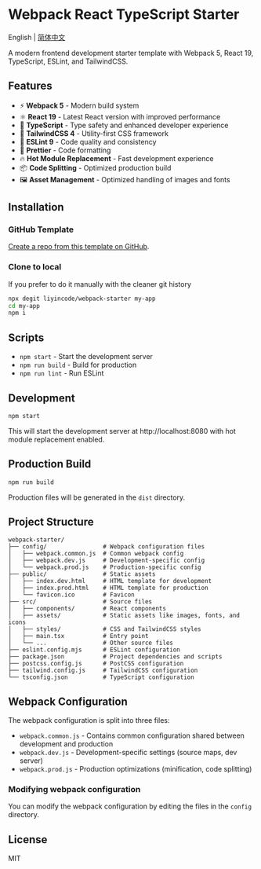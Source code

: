 # Webpack React TypeScript Starter

English | [简体中文](./README.zh-CN.md)

A modern frontend development starter template with Webpack 5, React 19, TypeScript, ESLint, and TailwindCSS.

## Features

- ⚡️ **Webpack 5** - Modern build system
- ⚛️ **React 19** - Latest React version with improved performance
- 📝 **TypeScript** - Type safety and enhanced developer experience
- 🎨 **TailwindCSS 4** - Utility-first CSS framework
- 🧹 **ESLint 9** - Code quality and consistency
- 💅 **Prettier** - Code formatting
- 🔥 **Hot Module Replacement** - Fast development experience
- 📦 **Code Splitting** - Optimized production build
- 🖼️ **Asset Management** - Optimized handling of images and fonts

## Installation

### GitHub Template

[Create a repo from this template on GitHub](https://github.com/liyincode/webpack-starter/generate).

### Clone to local

If you prefer to do it manually with the cleaner git history

```bash
npx degit liyincode/webpack-starter my-app
cd my-app
npm i
```

## Scripts

- `npm start` - Start the development server
- `npm run build` - Build for production
- `npm run lint` - Run ESLint

## Development

```bash
npm start
```

This will start the development server at http://localhost:8080 with hot module replacement enabled.

## Production Build

```bash
npm run build
```

Production files will be generated in the `dist` directory.

## Project Structure

```
webpack-starter/
├── config/                # Webpack configuration files
│   ├── webpack.common.js  # Common webpack config
│   ├── webpack.dev.js     # Development-specific config
│   └── webpack.prod.js    # Production-specific config
├── public/                # Static assets
│   ├── index.dev.html     # HTML template for development
│   ├── index.prod.html    # HTML template for production
│   └── favicon.ico        # Favicon
├── src/                   # Source files
│   ├── components/        # React components
│   ├── assets/            # Static assets like images, fonts, and icons
│   ├── styles/            # CSS and TailwindCSS styles
│   ├── main.tsx           # Entry point
│   └── ...                # Other source files
├── eslint.config.mjs      # ESLint configuration
├── package.json           # Project dependencies and scripts
├── postcss.config.js      # PostCSS configuration
├── tailwind.config.js     # TailwindCSS configuration
└── tsconfig.json          # TypeScript configuration
```

## Webpack Configuration

The webpack configuration is split into three files:

- `webpack.common.js` - Contains common configuration shared between development and production
- `webpack.dev.js` - Development-specific settings (source maps, dev server)
- `webpack.prod.js` - Production optimizations (minification, code splitting)

### Modifying webpack configuration

You can modify the webpack configuration by editing the files in the `config` directory.

## License

MIT
